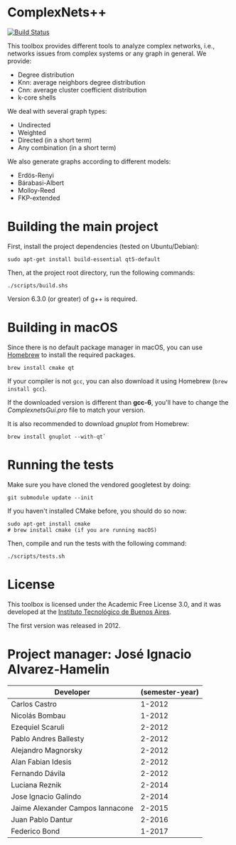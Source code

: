 ComplexNets++
=============

[![Build Status](https://travis-ci.org/ihameli/complexnets.svg?branch=master)](https://travis-ci.org/ihameli/complexnets)

This toolbox provides different tools to analyze complex networks, i.e.,
networks issues from complex systems or any graph in general. 
We provide:

  - Degree distribution
  - Knn: average neighbors degree distribution
  - Cnn: average cluster coefficient distribution
  - k-core shells

We deal with several graph types:

  - Undirected
  - Weighted
  - Directed (in a short term)
  - Any combination (in a short term)

We also generate graphs according to different models:

  - Erdös-Renyi
  - Bárabasi-Albert
  - Molloy-Reed
  - FKP-extended


Building the main project
=========================

First, install the project dependencies (tested on Ubuntu/Debian):

    sudo apt-get install build-essential qt5-default

Then, at the project root directory, run the following commands:

```
./scripts/build.shs
```

Version 6.3.0 (or greater) of g++ is required.

Building in macOS
=================

Since there is no default package manager in macOS, you can use [Homebrew](https://brew.sh/) to install the required packages.

    brew install cmake qt

If your compiler is not `gcc`, you can also download it using Homebrew (`brew install gcc`).

If the downloaded version is different than **gcc-6**, you'll have to change the *ComplexnetsGui.pro* file to match your version.

It is also recommended to download *gnuplot* from Homebrew:

    brew install gnuplot --with-qt`

Running the tests
=================

Make sure you have cloned the vendored googletest by doing:

    git submodule update --init

If you haven't installed CMake before, you should do so now:

    sudo apt-get install cmake
    # brew install cmake (if you are running macOS)

Then, compile and run the tests with the following command:

    ./scripts/tests.sh

License
=============================================

This toolbox is licensed under the Academic Free License 3.0, and it was developed
at the [Instituto Tecnológico de Buenos Aires](https://www.itba.edu.ar).

The first version was released in 2012.

Project manager: José Ignacio Alvarez-Hamelin
=============================================

| Developer                        | (semester-year) |
|----------------------------------|-----------------|
| Carlos Castro                    | 1-2012          |
| Nicolás Bombau                   | 1-2012          |
| Ezequiel Scaruli                 | 2-2012          |
| Pablo Andres Ballesty            | 2-2012          |
| Alejandro Magnorsky              | 2-2012          |
| Alan Fabian Idesis               | 2-2012          |
| Fernando Dávila                  | 2-2012          |
| Luciana Reznik                   | 2-2014          |
| Jose Ignacio Galindo             | 2-2014          |
| Jaime Alexander Campos Iannacone | 2-2015          |
| Juan Pablo Dantur                | 2-2016          |
| Federico Bond                    | 1-2017          |
